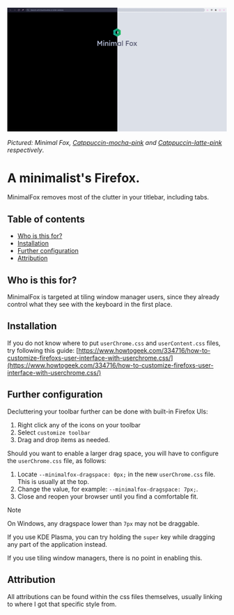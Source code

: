 <!-- markdownlint-disable MD041 MD026 -->

![hero](docs/hero.png)

*Pictured: Minimal Fox, [Catppuccin-mocha-pink](https://addons.mozilla.org/en-US/firefox/addon/catppuccin-mocha-pink/) and [Catppuccin-latte-pink](https://addons.mozilla.org/en-US/firefox/addon/catppuccin-latte-pink/) respectively*.

# A minimalist's Firefox.

MinimalFox removes most of the clutter in your titlebar, including tabs.

## Table of contents

- [Who is this for?](#who-is-this-for)
- [Installation](#installation)
- [Further configuration](#further-configuration)
- [Attribution](#attribution)

## Who is this for?

MinimalFox is targeted at tiling window manager users, since they already control what they see with the keyboard in the first place.

## Installation

If you do not know where to put `userChrome.css` and `userContent.css` files, try following this guide: [https://www.howtogeek.com/334716/how-to-customize-firefoxs-user-interface-with-userchrome.css/](https://www.howtogeek.com/334716/how-to-customize-firefoxs-user-interface-with-userchrome.css/)

## Further configuration

Decluttering your toolbar further can be done with built-in Firefox UIs:

1. Right click any of the icons on your toolbar
1. Select `customize toolbar`
1. Drag and drop items as needed.

Should you want to enable a larger drag space, you will have to configure the `userChrome.css` file, as follows:

1. Locate `--minimalfox-dragspace: 0px;` in the new `userChrome.css` file. This is usually at the top.
1. Change the value, for example: `--minimalfox-dragspace: 7px;`.
1. Close and reopen your browser until you find a comfortable fit.

> [!NOTE]
> On Windows, any dragspace lower than `7px` may not be draggable.
>
> If you use KDE Plasma, you can try holding the `super` key while dragging any part of the application instead.
>
> If you use tiling window managers, there is no point in enabling this.

## Attribution

All attributions can be found within the css files themselves, usually linking to where I got that specific style from.
